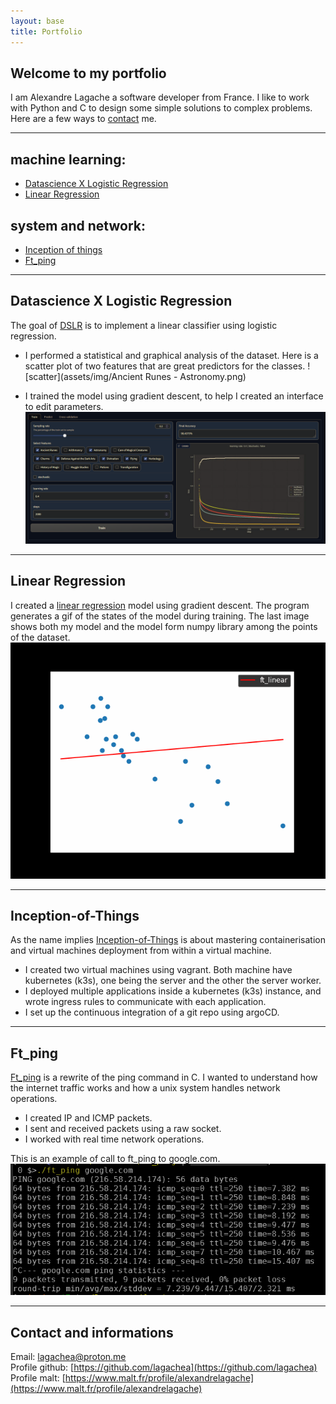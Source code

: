 ```yaml
---
layout: base
title: Portfolio
---
```


## Welcome to my portfolio
I am Alexandre Lagache a software developer from France.
I like to work with Python and C to design some simple solutions to complex problems.
Here are a few ways to [contact](#contact-and-informations) me.

---
## machine learning:
- [Datascience X Logistic Regression](#datascience-x-logistic-regression)
- [Linear Regression](#linear-regression)

## system and network:
- [Inception of things](#inception-of-things)
- [Ft_ping](#ft_ping)

---

## Datascience X Logistic Regression

The goal of [DSLR](https://github.com/plagache/DSLR) is to implement a linear classifier using logistic regression.

- I performed a statistical and graphical analysis of the dataset.
Here is a scatter plot of two features that are great predictors for the classes.
![scatter](assets/img/Ancient Runes - Astronomy.png)

- I trained the model using gradient descent, to help I created an interface to edit parameters.
![gradio-interface](assets/img/gradio-interface.png)

---

## Linear Regression

I created a [linear regression](https://github.com/lagachea/linear-regression) model using gradient descent.
The program generates a gif of the states of the model during training.
The last image shows both my model and the model form numpy library among the points of the dataset.  
![linear-regression](./assets/img/linear-example.gif)

---

## Inception-of-Things

As the name implies [Inception-of-Things](https://github.com/plagache/inception_of_things) is about mastering containerisation and virtual machines deployment from within a virtual machine.  
- I created two virtual machines using vagrant. Both machine have kubernetes (k3s), one being the server and the other the server worker.
- I deployed multiple applications inside a kubernetes (k3s) instance, and wrote ingress rules to communicate with each application.
- I set up the continuous integration of a git repo using argoCD.

---

## Ft_ping

[Ft_ping](https://github.com/lagachea/ft_ping) is a rewrite of the ping command in C.
I wanted to understand how the internet traffic works and how a unix system handles network operations.
- I created IP and ICMP packets.
- I sent and received packets using a raw socket.
- I worked with real time network operations.

This is an example of call to ft_ping to google.com.
![ft_ping](assets/img/ft-ping-example.png)

---
## Contact and informations
<!--Mobile: [06 33 35 10 44](tel:+33633351044)  -->
Email: [lagachea@proton.me](mailto:lagachea@proton.me)  
Profile github: [https://github.com/lagachea](https://github.com/lagachea)  
Profile malt: [https://www.malt.fr/profile/alexandrelagache](https://www.malt.fr/profile/alexandrelagache)


